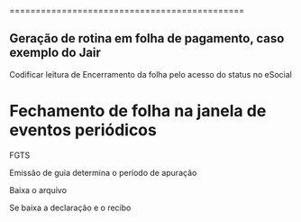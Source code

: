 =============================================
## Geração de rotina em folha de pagamento, caso exemplo do Jair

Codificar leitura de Encerramento da folha pelo acesso do status no eSocial

Fechamento de folha na janela de eventos periódicos
============
FGTS

Emissão
 de guia 
 determina o período de apuração
 
Baixa o arquivo

Se baixa a declaração e o recibo
